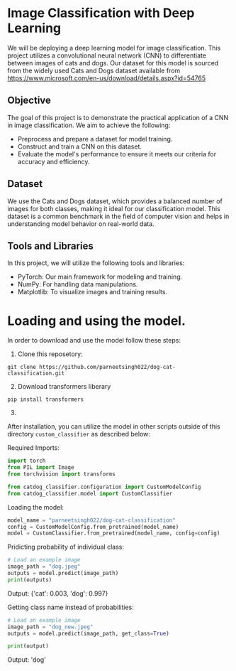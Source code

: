# Image Classification with Deep Learning
We will be deploying a deep learning model for image classification. This project utilizes a convolutional neural network (CNN) to differentiate between images of cats and dogs. Our dataset for this model is sourced from the widely used Cats and Dogs dataset available from https://www.microsoft.com/en-us/download/details.aspx?id=54765

## Objective
The goal of this project is to demonstrate the practical application of a CNN in image classification. We aim to achieve the following:

- Preprocess and prepare a dataset for model training.
- Construct and train a CNN on this dataset.
- Evaluate the model's performance to ensure it meets our criteria for accuracy and efficiency.

## Dataset
We use the Cats and Dogs dataset, which provides a balanced number of images for both classes, making it ideal for our classification model. This dataset is a common benchmark in the field of computer vision and helps in understanding model behavior on real-world data.

## Tools and Libraries
In this project, we will utilize the following tools and libraries:

- PyTorch: Our main framework for modeling and training.
- NumPy: For handling data manipulations.
- Matplotlib: To visualize images and training results.

# Loading and using the model.
In order to download and use the model follow these steps:
1. Clone this reposetory:
```
git clone https://github.com/parneetsingh022/dog-cat-classification.git
```

2. Download transformers liberary
```
pip install transformers
```
3.
After installation, you can utilize the model in other scripts outside of this directory `custom_classifier` as described below:

Required Imports:
```python
import torch
from PIL import Image
from torchvision import transforms

from catdog_classifier.configuration import CustomModelConfig
from catdog_classifier.model import CustomClassifier
```

Loading the model:
```python
model_name = "parneetsingh022/dog-cat-classification"
config = CustomModelConfig.from_pretrained(model_name)
model = CustomClassifier.from_pretrained(model_name, config=config)
```

Pridicting probability of individual class:
```python
# Load an example image
image_path = "dog.jpeg"
outputs = model.predict(image_path)
print(outputs)
```
Output: {'cat': 0.003, 'dog': 0.997}

Getting class name instead of probabilities:
```python
# Load an example image
image_path = "dog_new.jpeg"
outputs = model.predict(image_path, get_class=True)

print(output)
```
Output: 'dog'
